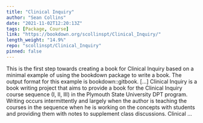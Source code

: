 ```yaml
---
title: "Clinical Inquiry"
author: "Sean Collins"
date: "2021-11-02T12:20:13Z"
tags: [Package, Course]
link: "https://bookdown.org/scollinspt/Clinical_Inquiry/"
length_weight: "14.9%"
repo: "scollinspt/Clinical_Inquiry"
pinned: false
---
```


This is the first step towards creating a book for Clinical Inquiry based on a minimal example of using the bookdown package to write a book. The output format for this example is bookdown::gitbook. [...] Clinical Inquiry is a book writing project that aims to provide a book for the Clinical Inquiry course sequence (I, II, III) in the Plymouth State University DPT program. Writing occurs intermittently and largely when the author is teaching the courses in the sequence when he is working on the concepts with students and providing them with notes to supplement class discussions. Clinical ...
